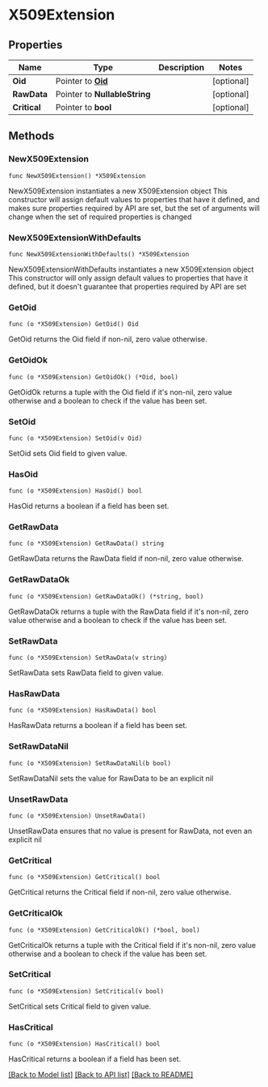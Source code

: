 # X509Extension

## Properties

Name | Type | Description | Notes
------------ | ------------- | ------------- | -------------
**Oid** | Pointer to [**Oid**](Oid.md) |  | [optional] 
**RawData** | Pointer to **NullableString** |  | [optional] 
**Critical** | Pointer to **bool** |  | [optional] 

## Methods

### NewX509Extension

`func NewX509Extension() *X509Extension`

NewX509Extension instantiates a new X509Extension object
This constructor will assign default values to properties that have it defined,
and makes sure properties required by API are set, but the set of arguments
will change when the set of required properties is changed

### NewX509ExtensionWithDefaults

`func NewX509ExtensionWithDefaults() *X509Extension`

NewX509ExtensionWithDefaults instantiates a new X509Extension object
This constructor will only assign default values to properties that have it defined,
but it doesn't guarantee that properties required by API are set

### GetOid

`func (o *X509Extension) GetOid() Oid`

GetOid returns the Oid field if non-nil, zero value otherwise.

### GetOidOk

`func (o *X509Extension) GetOidOk() (*Oid, bool)`

GetOidOk returns a tuple with the Oid field if it's non-nil, zero value otherwise
and a boolean to check if the value has been set.

### SetOid

`func (o *X509Extension) SetOid(v Oid)`

SetOid sets Oid field to given value.

### HasOid

`func (o *X509Extension) HasOid() bool`

HasOid returns a boolean if a field has been set.

### GetRawData

`func (o *X509Extension) GetRawData() string`

GetRawData returns the RawData field if non-nil, zero value otherwise.

### GetRawDataOk

`func (o *X509Extension) GetRawDataOk() (*string, bool)`

GetRawDataOk returns a tuple with the RawData field if it's non-nil, zero value otherwise
and a boolean to check if the value has been set.

### SetRawData

`func (o *X509Extension) SetRawData(v string)`

SetRawData sets RawData field to given value.

### HasRawData

`func (o *X509Extension) HasRawData() bool`

HasRawData returns a boolean if a field has been set.

### SetRawDataNil

`func (o *X509Extension) SetRawDataNil(b bool)`

 SetRawDataNil sets the value for RawData to be an explicit nil

### UnsetRawData
`func (o *X509Extension) UnsetRawData()`

UnsetRawData ensures that no value is present for RawData, not even an explicit nil
### GetCritical

`func (o *X509Extension) GetCritical() bool`

GetCritical returns the Critical field if non-nil, zero value otherwise.

### GetCriticalOk

`func (o *X509Extension) GetCriticalOk() (*bool, bool)`

GetCriticalOk returns a tuple with the Critical field if it's non-nil, zero value otherwise
and a boolean to check if the value has been set.

### SetCritical

`func (o *X509Extension) SetCritical(v bool)`

SetCritical sets Critical field to given value.

### HasCritical

`func (o *X509Extension) HasCritical() bool`

HasCritical returns a boolean if a field has been set.


[[Back to Model list]](../README.md#documentation-for-models) [[Back to API list]](../README.md#documentation-for-api-endpoints) [[Back to README]](../README.md)


